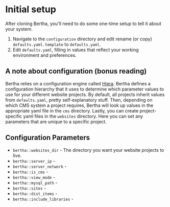 # Initial setup

After cloning Bertha, you'll need to do some one-time setup to tell it about your system.

1. Navigate to the `configuration` directory and edit rename (or copy) `defaults.yaml.template` to `defaults.yaml`.
2. Edit `defaults.yaml`, filling in values that reflect your working environment and preferences.

## A note about configuration (bonus reading)

Bertha relies on a configuration engine called [Hiera](https://docs.puppetlabs.com/hiera/1/). Bertha defines a configuration hierarchy that it uses to determine which parameter values to use for your different website projects. By default, all projects inherit values from `defaults.yaml`, pretty self-explanatory stuff. Then, depending on which CMS system a project requires, Bertha will look up values in the appropriate yaml file in the `cms` directory. Lastly, you can create project-specific yaml files in the `websites` directory. Here you can set any parameters that are unique to a specific project.

## Configuration Parameters

- `bertha::websites_dir` - The directory you want your website projects to live.
- `bertha::server_ip` -
- `bertha::server_network` -
- `bertha::is_cms` -
- `bertha::view_mode` -
- `bertha::mysql_path` -
- `bertha::sites` -
- `bertha::dist_items` -
- `bertha::include_libraries` -
